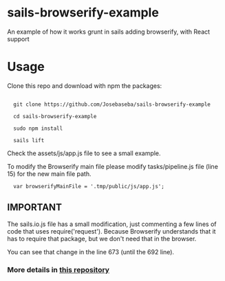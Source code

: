 sails-browserify-example
========================

An example of how it works grunt in sails adding browserify, with React support

# Usage

Clone this repo and download with npm the packages:

```

  git clone https://github.com/Josebaseba/sails-browserify-example

  cd sails-browserify-example

  sudo npm install

  sails lift

```

Check the assets/js/app.js file to see a small example.

To modify the Browserify main file please modify tasks/pipeline.js file (line 15) for the new main file path.

```
  var browserifyMainFile = '.tmp/public/js/app.js';

```

## IMPORTANT

The sails.io.js file has a small modification, just commenting a few lines of code that uses require('request'). Because Browserify understands that it has to require that package, but we don't need that in the browser.

You can see that change in the line 673 (until the 692 line).

### More details in [this repository](https://github.com/Josebaseba/sails-browserify)

